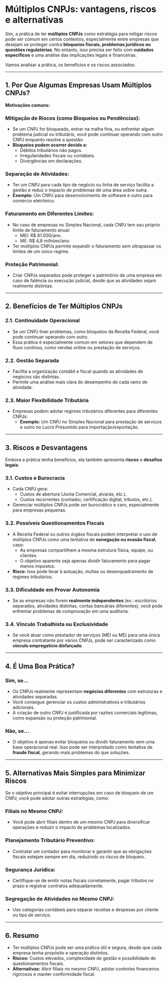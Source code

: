 # Múltiplos CNPJs: vantagens, riscos e alternativas

Sim, a prática de ter **múltiplos CNPJs** como estratégia para mitigar riscos pode ser comum em certos contextos, especialmente entre empresas que desejam se proteger contra **bloqueios fiscais, problemas jurídicos ou questões regulatórias**. No entanto, isso precisa ser feito com **cuidados específicos** e uma análise das implicações legais e financeiras.

Vamos analisar a prática, os benefícios e os riscos associados:

---

## 1. Por Que Algumas Empresas Usam Múltiplos CNPJs?

**Motivações comuns:**

### Mitigação de Riscos (como Bloqueios ou Pendências):

- Se um CNPJ for bloqueado, entrar na malha fina, ou enfrentar algum problema judicial ou tributário, você pode continuar operando com outro CNPJ enquanto resolve a questão.
- **Bloqueios podem ocorrer devido a:**
  - Débitos tributários não pagos.
  - Irregularidades fiscais ou contábeis.
  - Divergências em declarações.

### Separação de Atividades:

- Ter um CNPJ para cada tipo de negócio ou linha de serviço facilita a gestão e reduz o impacto de problemas de uma área sobre outra.
- **Exemplo:** Um CNPJ para desenvolvimento de software e outro para comércio eletrônico.

### Faturamento em Diferentes Limites:

- No caso de empresas no Simples Nacional, cada CNPJ tem seu próprio limite de faturamento anual:
  - MEI: R$ 81.000/ano.
  - ME: R$ 4,8 milhões/ano.
- Ter múltiplos CNPJs permite expandir o faturamento sem ultrapassar os limites de um único regime.

### Proteção Patrimonial:

- Criar CNPJs separados pode proteger o patrimônio de uma empresa em caso de falência ou execução judicial, desde que as atividades sejam realmente distintas.

---

## 2. Benefícios de Ter Múltiplos CNPJs

### 2.1. Continuidade Operacional

- Se um CNPJ tiver problemas, como bloqueios da Receita Federal, você pode continuar operando com outro.
- Essa prática é especialmente comum em setores que dependem de fluxo contínuo, como vendas online ou prestação de serviços.

### 2.2. Gestão Separada

- Facilita a organização contábil e fiscal quando as atividades de negócios são distintas.
- Permite uma análise mais clara do desempenho de cada ramo de atividade.

### 2.3. Maior Flexibilidade Tributária

- Empresas podem adotar regimes tributários diferentes para diferentes CNPJs:
  - **Exemplo:** Um CNPJ no Simples Nacional para prestação de serviços e outro no Lucro Presumido para importação/exportação.

---

## 3. Riscos e Desvantagens

Embora a prática tenha benefícios, ela também apresenta **riscos** e **desafios legais**:

### 3.1. Custos e Burocracia

- Cada CNPJ gera:
  - Custos de abertura (Junta Comercial, alvarás, etc.).
  - Custos recorrentes (contador, certificação digital, tributos, etc.).
- Gerenciar múltiplos CNPJs pode ser burocrático e caro, especialmente para empresas pequenas.

### 3.2. Possíveis Questionamentos Fiscais

- A Receita Federal ou outros órgãos fiscais podem interpretar o uso de múltiplos CNPJs como uma tentativa de **sonegação ou evasão fiscal**, caso:
  - As empresas compartilhem a mesma estrutura física, equipe, ou clientes.
  - O objetivo aparente seja apenas dividir faturamento para pagar menos impostos.
- **Risco:** Isso pode levar à autuação, multas ou desenquadramento de regimes tributários.

### 3.3. Dificuldade em Provar Autonomia

- Se as empresas não forem **realmente independentes** (ex.: escritórios separados, atividades distintas, contas bancárias diferentes), você pode enfrentar problemas de comprovação em uma auditoria.

### 3.4. Vínculo Trabalhista ou Exclusividade

- Se você atuar como prestador de serviços (MEI ou ME) para uma única empresa contratante por vários CNPJs, pode ser caracterizado como **vínculo empregatício disfarçado**.

---

## 4. É Uma Boa Prática?

### Sim, se...

- Os CNPJs realmente representam **negócios diferentes** com estruturas e atividades separadas.
- Você consegue gerenciar os custos administrativos e tributários adicionais.
- A criação de outro CNPJ é justificada por razões comerciais legítimas, como expansão ou proteção patrimonial.

### Não, se...

- O objetivo é apenas evitar bloqueios ou dividir faturamento sem uma base operacional real. Isso pode ser interpretado como tentativa de **fraude fiscal**, gerando mais problemas do que soluções.

---

## 5. Alternativas Mais Simples para Minimizar Riscos

Se o objetivo principal é evitar interrupções em caso de bloqueio de um CNPJ, você pode adotar outras estratégias, como:

### Filiais no Mesmo CNPJ:

- Você pode abrir filiais dentro de um mesmo CNPJ para diversificar operações e reduzir o impacto de problemas localizados.

### Planejamento Tributário Preventivo:

- Contratar um contador para monitorar e garantir que as obrigações fiscais estejam sempre em dia, reduzindo os riscos de bloqueio.

### Segurança Jurídica:

- Certifique-se de emitir notas fiscais corretamente, pagar tributos no prazo e registrar contratos adequadamente.

### Segregação de Atividades no Mesmo CNPJ:

- Use categorias contábeis para separar receitas e despesas por cliente ou tipo de serviço.

---

## 6. Resumo

- Ter múltiplos CNPJs pode ser uma prática útil e segura, desde que cada empresa tenha propósito e operação distintos.
- **Riscos:** Custos elevados, complexidade de gestão e possibilidade de questionamentos fiscais.
- **Alternativas:** Abrir filiais no mesmo CNPJ, adotar controles financeiros rigorosos e manter conformidade fiscal.
